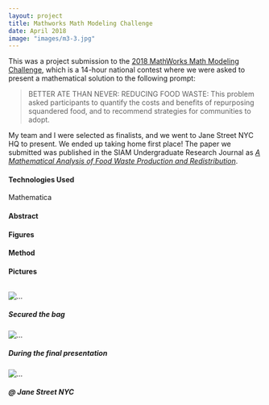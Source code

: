 ```yaml
---
layout: project
title: Mathworks Math Modeling Challenge
date: April 2018
image: "images/m3-3.jpg"
---
```


<div class="message">
This was a project submission to the <a href="https://m3challenge.siam.org/archives/2018">2018 MathWorks Math Modeling Challenge</a>, which is a 14-hour national contest where we were asked to present a mathematical
solution to the following prompt:

<blockquote>
BETTER ATE THAN NEVER: REDUCING FOOD WASTE:
This problem asked participants to quantify the costs and benefits of repurposing squandered food, and to recommend strategies for communities to adopt.
</blockquote>

My team and I were selected as finalists, and we went to Jane Street NYC HQ to present. We ended
up taking home first place! The paper we submitted was published in the SIAM Undergraduate Research
Journal as <a href="https://www.siam.org/Portals/0/Publications/SIURO/Volume%2011/M3PDF2018.pdf?ver=2018-09-20-160914-513"><i>A Mathematical Analysis of Food Waste Production and Redistribution</i></a>.
</div>

#### Technologies Used
Mathematica

#### Abstract



#### Figures

<!-- <div class="container" style="margin: 2rem 0;">
  <div class="row">
    <div class="col-sm-6">
    <div class="card">
        <img src="{{site.baseurl}}/projects/images/siemens2016-lookalike.png" class="card-img-top" alt="...">
        <div class="card-body">
        <h5 class="card-title">
        Oil Spill (left) vs. Lookalike Ocean Film (right)
        </h5>
        <p class="card-text">
        It's hard for the human eye to distinguish oil spills and lookalikes films in
        the water from satellite radar imagery. Ideally, an autonomous system would be
        able to accurately flag oil spills and send coastal cleanup crews.
        </p>
        </div>
    </div>
    </div>
    <div class="col-sm-6">
    <div class="card">
        <img src="{{site.baseurl}}/projects/images/siemens2016-ga.png" class="card-img-top" alt="...">
        <div class="card-body">
        <h5 class="card-title">
        Genetic Algorithm Diagram
        </h5>
        <p class="card-text">
        Algorithm composes of four main steps:
        <ol>
        <li>Elitism (the best "genes" of each generation is passed on)</li>
        <li>Selection (remaining gene pool competes to survive)</li>
        <li>Mutation (random chance)</li>
        <li>Crossover (current generation "reproduces" to create a generation with mixed genes)</li>
        </ol>
        </p>
        </div>
    </div>
    </div>
  </div>
  <div class="row">
    <div class="col-sm-6">
    <div class="card">
        <img src="{{site.baseurl}}/projects/images/siemens2016-features.png" class="card-img-top" alt="...">
        <div class="card-body">
        <h5 class="card-title">
            Emergence of optimal features
        </h5>
        <p class="card-text">
            The evolution of feature usage over the course of a single run (50 generations)
            of the genetic algorithm. For every feature K, the frequency that it is used
            is calculated by taking the number of appearances in the population divided by the
            population size, and the corresponding cell is colored according to the legend on the right.
        </p>
        </div>
    </div>
    </div>
    <div class="col-sm-6">
    <div class="card">
        <img src="{{site.baseurl}}/projects/images/siemens2016-accuracy.png" class="card-img-top" alt="...">
        <div class="card-body">
        <h5 class="card-title">
            Learning curve over 50 generations
        </h5>
        <p class="card-text">
            The mean classification accuracy of the population of solutions throughout the
            course of one trial (50 generations): ranges from around 69% to 81% in overall accuracy
            for an improvement of 12% accuracy from the original population.
        </p>
        </div>
    </div>
    </div>
  </div>
</div> -->

#### Method

#### Pictures

<div class="container" style="margin: 2rem 0;">
  <div class="row">
    <div class="col-sm-4">
    <div class="card">
        <img src="{{site.baseurl}}/projects/images/m3-4.jpg" class="card-img-top" alt="...">
        <div class="card-body">
        <h5 class="card-title">
        Secured the bag
        </h5>
        <p class="card-text">
        </p>
        </div>
    </div>
    </div>
    <div class="col-sm-4">
    <div class="card">
        <img src="{{site.baseurl}}/projects/images/m3-2.jpg" class="card-img-top" alt="...">
        <div class="card-body">
        <h5 class="card-title">
        During the final presentation
        </h5>
        <p class="card-text">
        </p>
        </div>
    </div>
    </div>
    <div class="col-sm-4">
    <div class="card">
        <img src="{{site.baseurl}}/projects/images/m3-3.jpg" class="card-img-top" alt="...">
        <div class="card-body">
        <h5 class="card-title">
        @ Jane Street NYC
        </h5>
        <p class="card-text">
        </p>
        </div>
    </div>
    </div>
  </div>
</div>